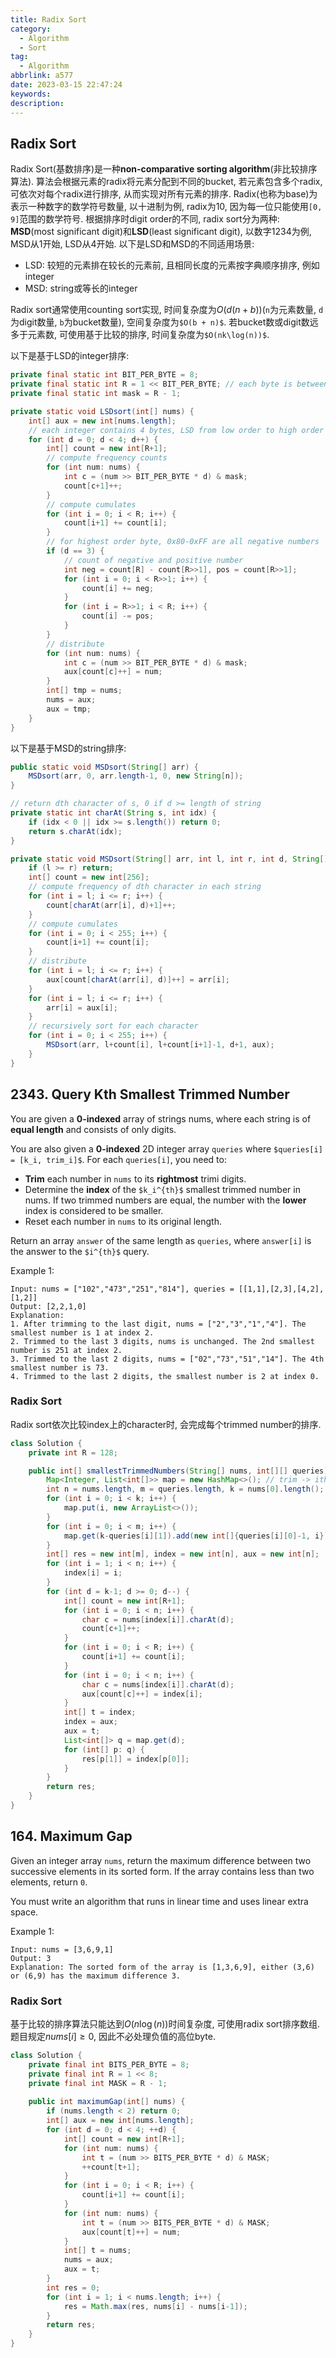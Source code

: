 ```yaml
---
title: Radix Sort
category:
  - Algorithm
  - Sort
tag:
  - Algorithm
abbrlink: a577
date: 2023-03-15 22:47:24
keywords:
description:
---
```


## Radix Sort
Radix Sort(基数排序)是一种**non-comparative sorting algorithm**(非比较排序算法). 算法会根据元素的radix将元素分配到不同的bucket, 若元素包含多个radix, 可依次对每个radix进行排序, 从而实现对所有元素的排序. Radix(也称为base)为表示一种数字的数学符号数量, 以十进制为例, radix为10, 因为每一位只能使用`[0, 9]`范围的数学符号.
根据排序时digit order的不同, radix sort分为两种: **MSD**(most significant digit)和**LSD**(least significant digit), 以数字1234为例, MSD从1开始, LSD从4开始. 以下是LSD和MSD的不同适用场景:
* LSD: 较短的元素排在较长的元素前, 且相同长度的元素按字典顺序排序, 例如integer
* MSD: string或等长的integer

Radix sort通常使用counting sort实现, 时间复杂度为$O(d(n+b))$(`n`为元素数量, `d`为digit数量, `b`为bucket数量), 空间复杂度为`$O(b + n)$`. 若bucket数或digit数远多于元素数, 可使用基于比较的排序, 时间复杂度为`$O(nk\log(n))$`.

以下是基于LSD的integer排序:
```java
private final static int BIT_PER_BYTE = 8; 
private final static int R = 1 << BIT_PER_BYTE; // each byte is between 0 and 255
private final static int mask = R - 1;

private static void LSDsort(int[] nums) {
    int[] aux = new int[nums.length];
    // each integer contains 4 bytes, LSD from low order to high order byte
    for (int d = 0; d < 4; d++) {
        int[] count = new int[R+1];
        // compute frequency counts
        for (int num: nums) {
            int c = (num >> BIT_PER_BYTE * d) & mask;
            count[c+1]++;
        }
        // compute cumulates
        for (int i = 0; i < R; i++) {
            count[i+1] += count[i];
        }
        // for highest order byte, 0x80-0xFF are all negative numbers
        if (d == 3) {
            // count of negative and positive number
            int neg = count[R] - count[R>>1], pos = count[R>>1];
            for (int i = 0; i < R>>1; i++) {
                count[i] += neg;
            }
            for (int i = R>>1; i < R; i++) {
                count[i] -= pos;
            }
        }
        // distribute
        for (int num: nums) {
            int c = (num >> BIT_PER_BYTE * d) & mask;
            aux[count[c]++] = num;
        }
        int[] tmp = nums;
        nums = aux;
        aux = tmp;
    }
}
```

以下是基于MSD的string排序:
```java
public static void MSDsort(String[] arr) {
    MSDsort(arr, 0, arr.length-1, 0, new String[n]);
}

// return dth character of s, 0 if d >= length of string 
private static int charAt(String s, int idx) {
    if (idx < 0 || idx >= s.length()) return 0;
    return s.charAt(idx);
}

private static void MSDsort(String[] arr, int l, int r, int d, String[] aux) {
    if (l >= r) return;
    int[] count = new int[256];
    // compute frequency of dth character in each string
    for (int i = l; i <= r; i++) {
        count[charAt(arr[i], d)+1]++;
    }
    // compute cumulates
    for (int i = 0; i < 255; i++) {
        count[i+1] += count[i];
    }
    // distribute
    for (int i = l; i <= r; i++) {
        aux[count[charAt(arr[i], d)]++] = arr[i];
    }
    for (int i = l; i <= r; i++) {
        arr[i] = aux[i];
    }
    // recursively sort for each character
    for (int i = 0; i < 255; i++) {
        MSDsort(arr, l+count[i], l+count[i+1]-1, d+1, aux);
    }
}
```


## 2343. Query Kth Smallest Trimmed Number
You are given a **0-indexed** array of strings nums, where each string is of **equal length** and consists of only digits.

You are also given a **0-indexed** 2D integer array `queries` where `$queries[i] = [k_i, trim_i]$`. For each `queries[i]`, you need to:
* **Trim** each number in `nums` to its **rightmost** trimi digits.
* Determine the **index** of the `$k_i^{th}$` smallest trimmed number in nums. If two trimmed numbers are equal, the number with the **lower** index is considered to be smaller.
* Reset each number in `nums` to its original length.

Return an array `answer` of the same length as `queries`, where `answer[i]` is the answer to the `$i^{th}$` query.

Example 1:
```
Input: nums = ["102","473","251","814"], queries = [[1,1],[2,3],[4,2],[1,2]]
Output: [2,2,1,0]
Explanation:
1. After trimming to the last digit, nums = ["2","3","1","4"]. The smallest number is 1 at index 2.
2. Trimmed to the last 3 digits, nums is unchanged. The 2nd smallest number is 251 at index 2.
3. Trimmed to the last 2 digits, nums = ["02","73","51","14"]. The 4th smallest number is 73.
4. Trimmed to the last 2 digits, the smallest number is 2 at index 0.
```

### Radix Sort
Radix sort依次比较index上的character时, 会完成每个trimmed number的排序.
```java
class Solution {
    private int R = 128;

    public int[] smallestTrimmedNumbers(String[] nums, int[][] queries) {
        Map<Integer, List<int[]>> map = new HashMap<>(); // trim -> ith smalllest, index;
        int n = nums.length, m = queries.length, k = nums[0].length();
        for (int i = 0; i < k; i++) {
            map.put(i, new ArrayList<>());
        }
        for (int i = 0; i < m; i++) {
            map.get(k-queries[i][1]).add(new int[]{queries[i][0]-1, i});
        }
        int[] res = new int[m], index = new int[n], aux = new int[n];
        for (int i = 1; i < n; i++) {
            index[i] = i;
        }
        for (int d = k-1; d >= 0; d--) {
            int[] count = new int[R+1];
            for (int i = 0; i < n; i++) {
                char c = nums[index[i]].charAt(d);
                count[c+1]++;
            }
            for (int i = 0; i < R; i++) {
                count[i+1] += count[i];
            }
            for (int i = 0; i < n; i++) {
                char c = nums[index[i]].charAt(d);
                aux[count[c]++] = index[i];
            }
            int[] t = index;
            index = aux;
            aux = t;
            List<int[]> q = map.get(d);
            for (int[] p: q) {
                res[p[1]] = index[p[0]];
            }
        }
        return res;
    }
}
```


## 164. Maximum Gap
Given an integer array `nums`, return the maximum difference between two successive elements in its sorted form. If the array contains less than two elements, return `0`.

You must write an algorithm that runs in linear time and uses linear extra space.

Example 1:
```
Input: nums = [3,6,9,1]
Output: 3
Explanation: The sorted form of the array is [1,3,6,9], either (3,6) or (6,9) has the maximum difference 3.
```

### Radix Sort
基于比较的排序算法只能达到$O(n\log(n))$时间复杂度, 可使用radix sort排序数组. 题目规定$nums[i] \ge 0$, 因此不必处理负值的高位byte.
```java
class Solution {
    private final int BITS_PER_BYTE = 8;
    private final int R = 1 << 8;
    private final int MASK = R - 1;
    
    public int maximumGap(int[] nums) {
        if (nums.length < 2) return 0;
        int[] aux = new int[nums.length];
        for (int d = 0; d < 4; ++d) {
            int[] count = new int[R+1];
            for (int num: nums) {
                int t = (num >> BITS_PER_BYTE * d) & MASK;
                ++count[t+1];
            }
            for (int i = 0; i < R; i++) {
                count[i+1] += count[i];
            }
            for (int num: nums) {
                int t = (num >> BITS_PER_BYTE * d) & MASK;
                aux[count[t]++] = num;
            }
            int[] t = nums;
            nums = aux;
            aux = t;
        }
        int res = 0;
        for (int i = 1; i < nums.length; i++) {
            res = Math.max(res, nums[i] - nums[i-1]);
        }
        return res;
    }
}
```


